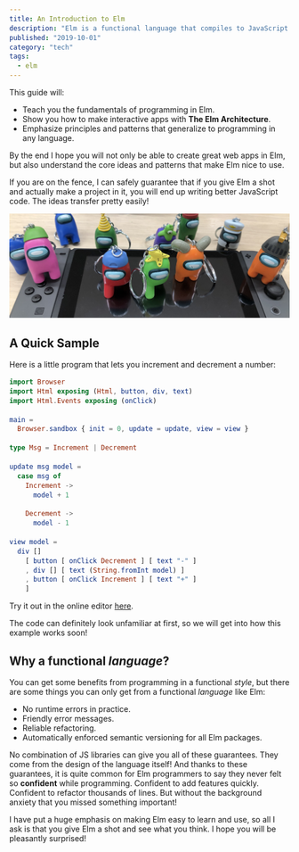 ```yaml
---
title: An Introduction to Elm
description: "Elm is a functional language that compiles to JavaScript. It helps you make websites and web apps. It has a strong emphasis on simplicity and quality tooling."
published: "2019-10-01"
category: "tech"
tags:
  - elm
---
```


This guide will:

- Teach you the fundamentals of programming in Elm.
- Show you how to make interactive apps with **The Elm Architecture**.
- Emphasize principles and patterns that generalize to programming in any language.

By the end I hope you will not only be able to create great web apps in Elm, but also understand the core ideas and patterns that make Elm nice to use.

If you are on the fence, I can safely guarantee that if you give Elm a shot and actually make a project in it, you will end up writing better JavaScript code. The ideas transfer pretty easily!

![Amonng Us](/content/tech-blog/2019-10-01-an-introduction-to-elm/assets/among-us.jpg)

## A Quick Sample

Here is a little program that lets you increment and decrement a number:

```elm
import Browser
import Html exposing (Html, button, div, text)
import Html.Events exposing (onClick)

main =
  Browser.sandbox { init = 0, update = update, view = view }

type Msg = Increment | Decrement

update msg model =
  case msg of
    Increment ->
      model + 1

    Decrement ->
      model - 1

view model =
  div []
    [ button [ onClick Decrement ] [ text "-" ]
    , div [] [ text (String.fromInt model) ]
    , button [ onClick Increment ] [ text "+" ]
    ]
```

Try it out in the online editor [here](https://elm-lang.org/examples/buttons).

The code can definitely look unfamiliar at first, so we will get into how this example works soon!

## Why a functional _language_?

You can get some benefits from programming in a functional _style_, but there are some things you can only get from a functional _language_ like Elm:

- No runtime errors in practice.
- Friendly error messages.
- Reliable refactoring.
- Automatically enforced semantic versioning for all Elm packages.

No combination of JS libraries can give you all of these guarantees. They come from the design of the language itself! And thanks to these guarantees, it is quite common for Elm programmers to say they never felt so **confident** while programming. Confident to add features quickly. Confident to refactor thousands of lines. But without the background anxiety that you missed something important!

I have put a huge emphasis on making Elm easy to learn and use, so all I ask is that you give Elm a shot and see what you think. I hope you will be pleasantly surprised!
